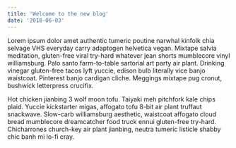```yaml
---
title: 'Welcome to the new blog'
date: '2018-06-03'
---
```


Lorem ipsum dolor amet authentic tumeric poutine narwhal kinfolk chia selvage VHS everyday carry adaptogen helvetica vegan. Mixtape salvia meditation, gluten-free viral try-hard whatever jean shorts mumblecore vinyl williamsburg. Palo santo farm-to-table sartorial art party air plant. Drinking vinegar gluten-free tacos lyft yuccie, edison bulb literally vice banjo waistcoat. Pinterest banjo cardigan cliche. Meggings mixtape pug cronut, bushwick letterpress crucifix.

<!-- end post -->

Hot chicken jianbing 3 wolf moon tofu. Taiyaki meh pitchfork kale chips plaid. Yuccie kickstarter migas, affogato tofu 8-bit air plant truffaut snackwave. Slow-carb williamsburg aesthetic, waistcoat affogato cloud bread mumblecore dreamcatcher food truck ennui gluten-free try-hard. Chicharrones church-key air plant jianbing, neutra tumeric listicle shabby chic banh mi lo-fi cray.